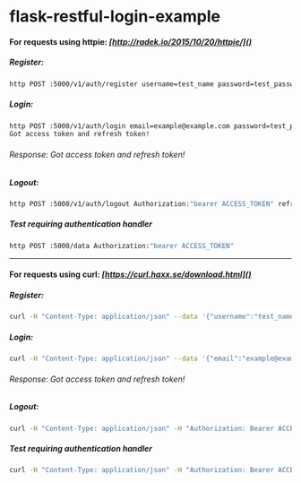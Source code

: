 # flask-restful-login-example


#### For requests using httpie: *[http://radek.io/2015/10/20/httpie/]()*

##### Register:

```sh
http POST :5000/v1/auth/register username=test_name password=test_password email=example@example.com
```

##### Login:

```sh
http POST :5000/v1/auth/login email=example@example.com password=test_password
Got access token and refresh token!
```
###### Response: Got access token and refresh token!

##### Logout:

```sh
http POST :5000/v1/auth/logout Authorization:"bearer ACCESS_TOKEN" refresh_token=REFRESH_TOKEN
```

##### Test requiring authentication handler

```sh
http POST :5000/data Authorization:"bearer ACCESS_TOKEN"
```

------------------------------------------------------------------------------------------------------------------------

#### For requests using curl: *[https://curl.haxx.se/download.html]()*

##### Register:

```sh
curl -H "Content-Type: application/json" --data '{"username":"test_name","password":"test_password", "email":"example@example.com"}' http://localhost:5000/v1/auth/register
```

##### Login:

```sh
curl -H "Content-Type: application/json" --data '{"email":"example@example.com", "password":"test_password"}' http://localhost:5000/v1/auth/login
```
###### Response: Got access token and refresh token!

##### Logout:

```sh
curl -H "Content-Type: application/json" -H "Authorization: Bearer ACCESS_TOKEN" --data '{"refresh_token":"REFRESH_TOKEN"}' http://localhost:5000/v1/auth/logout

```

##### Test requiring authentication handler

```sh
curl -H "Content-Type: application/json" -H "Authorization: Bearer ACCESS_TOKEN" http://localhost:5000/data
```
